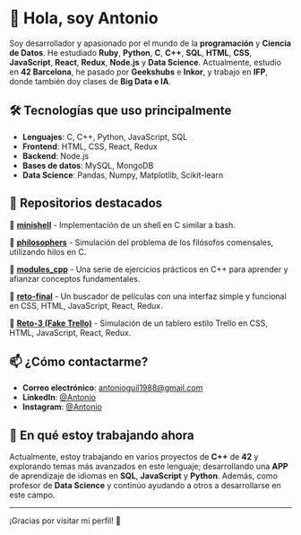 # 👋 Hola, soy Antonio

Soy desarrollador y apasionado por el mundo de la **programación** y **Ciencia de Datos**. He estudiado **Ruby**, **Python**, **C**, **C++**, **SQL**, **HTML**, **CSS**, **JavaScript**, **React**, **Redux**, **Node.js** y **Data Science**. Actualmente, estudio en **42 Barcelona**, he pasado por **Geekshubs** e **Inkor**, y trabajo en **IFP**, donde también doy clases de **Big Data e IA**.

## 🛠️ Tecnologías que uso principalmente

- **Lenguajes**: C, C++, Python, JavaScript, SQL
- **Frontend**: HTML, CSS, React, Redux
- **Backend**: Node.js
- **Bases de datos**: MySQL, MongoDB
- **Data Science**: Pandas, Numpy, Matplotlib, Scikit-learn

## 📂 Repositorios destacados

🔹 [**minishell**](https://github.com/Antonio1988-creator/minishell) - Implementación de un shell en C similar a bash.  

🔹 [**philosophers**](https://github.com/Antonio1988-creator/philosophers) - Simulación del problema de los filósofos comensales, utilizando hilos en C. 

🔹 [**modules_cpp**](https://github.com/Antonio1988-creator/modules_cpp) - Una serie de ejercicios prácticos en C++ para aprender y afianzar conceptos fundamentales.  

🔹 [**reto-final**](https://github.com/Antonio1988-creator/reto-final) - Un buscador de películas con una interfaz simple y funcional en CSS, HTML, JavaScript, React, Redux.

🔹 [**Reto-3 (Fake Trello)**](https://github.com/Antonio1988-creator/Reto-3) - Simulación de un tablero estilo Trello en CSS, HTML, JavaScript, React, Redux.

## 📫 ¿Cómo contactarme?

- **Correo electrónico**: [antonioguil1988@gmail.com](mailto:antonioguil1988@gmail.com)
- **LinkedIn**: [@Antonio](https://www.linkedin.com/in/antonio-guil-luque-1218b6275?utm_source=share&utm_campaign=share_via&utm_content=profile&utm_medium=android_app)
- **Instagram**: [@Antonio](https://www.instagram.com/librotecadeportadas/)

## 🎯 En qué estoy trabajando ahora

Actualmente, estoy trabajando en varios proyectos de **C++** de **42** y explorando temas más avanzados en este lenguaje; desarrollando una **APP** de aprendizaje de idiomas en **SQL**, **JavaScript** y **Python**. Además, como profesor de **Data Science** y continúo ayudando a otros a desarrollarse en este campo.

---

¡Gracias por visitar mi perfil! 🚀
